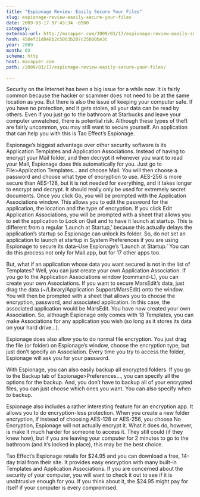 ```yaml
---
title: "Espionage Review: Easily Secure Your Files"
slug: espionage-review-easily-secure-your-files
date: 2009-03-17 07:43:34 -0500
category: 
external-url: http://macapper.com/2009/03/17/espionage-review-easily-secure-your-files/
hash: 450ef21d848b2c5003b207c25b00be3c
year: 2009
month: 03
scheme: http
host: macapper.com
path: /2009/03/17/espionage-review-easily-secure-your-files/

---
```


Security on the Internet has been a big issue for a while now. It is fairly common because the hacker or scammer does not need to be at the same location as you. But there is also the issue of keeping your computer safe. If you have no protection, and it gets stolen, all your data can be read by others. Even if you just go to the bathroom at Starbucks and leave your computer unwatched, there is potential risk. Although these types of theft are fairly uncommon, you may still want to secure yourself. An application that can help you with this is Tao Effect’s Espionage.

Espionage’s biggest advantage over other security software is its Application Templates and Application Associations. Instead of having to encrypt your Mail folder, and then decrypt it whenever you want to read your Mail, Espionage does this automatically for you. Just go to File>Application Templates… and choose Mail. You will then choose a password and choose what type of encryption to use. AES-256 is more secure than AES-128, but it is not needed for everything, and it takes longer to encrypt and decrypt. It should really only be used for extremely secret documents. Once you click Go, you will be prompted with the Application Associations window. This allows you to edit the password for the application, the location and the type of encryption. If you click Edit Application Associations, you will be prompted with a sheet that allows you to set the application to Lock on Quit and to have it launch at startup. This is different from a regular ‘Launch at Startup,’ because this actually delays the application’s startup so Espionage can unlock its folder. So, do not set an application to launch at startup in System Preferences if you are using Espionage to secure its data–Use Espionage’s ‘Launch at Startup.’ You can do this process not only for Mail.app, but for 17 other apps too.


But, what if an application whose data you want secured is not in the list of Templates? Well, you can just create your own Application Association. If you go to the Application Associations window (command-L), you can create your own Associations. If you want to secure MarsEdit’s data, just drag the data (~/Library/Application Support/MarsEdit) onto the window. You will then be prompted with a sheet that allows you to choose the encryption, password, and associated application. In this case, the associated application would be MarsEdit. You have now created your own Association. So, although Espionage only comes with 18 Templates, you can make Associations for any application you wish (so long as it stores its data on your hard drive…).


Espionage does also allow you to do normal file encryption. You just drag the file (or folder) on Espionage’s window, choose the encryption type, but just don’t specify an Association. Every time you try to access the folder, Espionage will ask you for your password.

With Espionage, you can also easily backup all encrypted folders. If you go to the Backup tab of Espionage>Preferences…, you can specify all the options for the backup. And, you don’t have to backup all of your encrypted files, you can just choose which ones you want. You can also specify when to backup.


Espionage also includes a rather interesting feature for an encryption app. It allows you to do encryption-less protection. When you create a new folder encryption, if instead of choosing AES-128 or AES-256, you choose No Encryption, Espionage will not actually encrypt it. What it does do, however, is make it much harder for someone to access it. They still could (if they knew how), but if you are leaving your computer for 2 minutes to go to the bathroom (and it’s locked in place), this may be the best choice.

Tao Effect’s Espionage retails for $24.95 and you can download a free, 14-day trial from their site. It provides easy encryption with many built-in Templates and Application Associations. If you are concerned about the security of your computer, you will want to check it out to see if it is unobtrusive enough for you. If you think about it, the $24.95 might pay for itself if your computer is every compromised.

